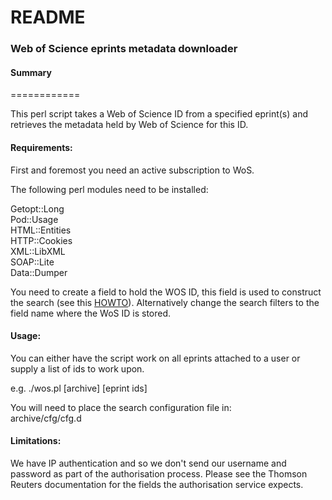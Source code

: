 # README

### Web of Science eprints metadata downloader

#### Summary
============

This perl script takes a Web of Science ID from a specified eprint(s) and retrieves the metadata held by Web of Science for this ID.


#### Requirements:

First and foremost you need an active subscription to WoS.

The following perl modules need to be installed:

Getopt::Long   
Pod::Usage  
HTML::Entities  
HTTP::Cookies  
XML::LibXML  
SOAP::Lite  
Data::Dumper

You need to create a field to hold the WOS ID, this field is used to construct the search (see this <a href="http://wiki.eprints.org/w/HOW_TO:_Add_a_New_Field">HOWTO</a>). Alternatively change the search filters to the field name where the WoS ID is stored.

#### Usage:

You can either have the script work on all eprints attached to a user or supply a list of ids to work upon.

e.g. ./wos.pl [archive] [eprint ids]

You will need to place the search configuration file in:  
archive/cfg/cfg.d


#### Limitations:

We have IP authentication and so we don't send our username and password as part of the authorisation process. Please see the Thomson Reuters documentation for the fields the authorisation service expects.